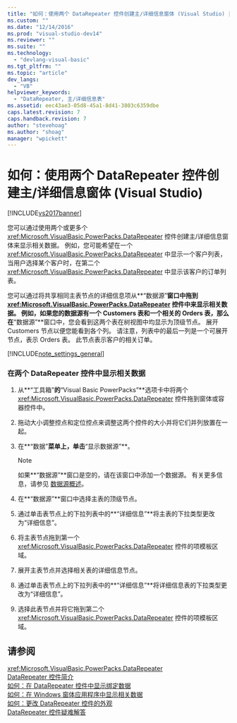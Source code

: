 ```yaml
---
title: "如何：使用两个 DataRepeater 控件创建主/详细信息窗体 (Visual Studio) | Microsoft Docs"
ms.custom: ""
ms.date: "12/14/2016"
ms.prod: "visual-studio-dev14"
ms.reviewer: ""
ms.suite: ""
ms.technology: 
  - "devlang-visual-basic"
ms.tgt_pltfrm: ""
ms.topic: "article"
dev_langs: 
  - "VB"
helpviewer_keywords: 
  - "DataRepeater, 主/详细信息表"
ms.assetid: eec43ae3-05d8-45a1-8d41-3803c6359dbe
caps.latest.revision: 7
caps.handback.revision: 7
author: "stevehoag"
ms.author: "shoag"
manager: "wpickett"
---
```

# 如何：使用两个 DataRepeater 控件创建主/详细信息窗体 (Visual Studio)
[!INCLUDE[vs2017banner](../../../csharp/includes/vs2017banner.md)]

您可以通过使用两个或更多个 <xref:Microsoft.VisualBasic.PowerPacks.DataRepeater> 控件创建主\/详细信息窗体来显示相关数据。  例如，您可能希望在一个 <xref:Microsoft.VisualBasic.PowerPacks.DataRepeater> 中显示一个客户列表，当用户选择某个客户时，在第二个 <xref:Microsoft.VisualBasic.PowerPacks.DataRepeater> 中显示该客户的订单列表。  
  
 您可以通过将共享相同主表节点的详细信息项从**“数据源”**窗口中拖到 <xref:Microsoft.VisualBasic.PowerPacks.DataRepeater> 控件中来显示相关数据。  例如，如果您的数据源有一个 Customers 表和一个相关的 Orders 表，那么在**“数据源”**窗口中，您会看到这两个表在树视图中均显示为顶级节点。  展开 Customers 节点以便您能看到各个列。  请注意，列表中的最后一列是一个可展开节点，表示 Orders 表。  此节点表示客户的相关订单。  
  
 [!INCLUDE[note_settings_general](../../../csharp/language-reference/compiler-messages/includes/note_settings_general_md.md)]  
  
### 在两个 DataRepeater 控件中显示相关数据  
  
1.  从**“工具箱”**的**“Visual Basic PowerPacks”**选项卡中将两个 <xref:Microsoft.VisualBasic.PowerPacks.DataRepeater> 控件拖到窗体或容器控件中。  
  
2.  拖动大小调整控点和定位控点来调整这两个控件的大小并将它们并列放置在一起。  
  
3.  在**“数据”**菜单上，单击**“显示数据源”**。  
  
    > [!NOTE]
    >  如果**“数据源”**窗口是空的，请在该窗口中添加一个数据源。  有关更多信息，请参见 [数据源概述](/visual-studio/data-tools/add-new-data-sources)。  
  
4.  在**“数据源”**窗口中选择主表的顶级节点。  
  
5.  通过单击表节点上的下拉列表中的**“详细信息”**将主表的下拉类型更改为“详细信息”。  
  
6.  将主表节点拖到第一个 <xref:Microsoft.VisualBasic.PowerPacks.DataRepeater> 控件的项模板区域。  
  
7.  展开主表节点并选择相关表的详细信息节点。  
  
8.  通过单击表节点上的下拉列表中的**“详细信息”**将详细信息表的下拉类型更改为“详细信息”。  
  
9. 选择此表节点并将它拖到第二个 <xref:Microsoft.VisualBasic.PowerPacks.DataRepeater> 控件的项模板区域。  
  
## 请参阅  
 <xref:Microsoft.VisualBasic.PowerPacks.DataRepeater>   
 [DataRepeater 控件简介](../../../visual-basic/developing-apps/windows-forms/introduction-to-the-datarepeater-control-visual-studio.md)   
 [如何：在 DataRepeater 控件中显示绑定数据](../../../visual-basic/developing-apps/windows-forms/how-to-display-bound-data-in-a-datarepeater-control-visual-studio.md)   
 [如何：在 Windows 窗体应用程序中显示相关数据](../Topic/How%20to:%20Display%20Related%20Data%20in%20a%20Windows%20Forms%20Application.md)   
 [如何：更改 DataRepeater 控件的外观](../Topic/How%20to:%20Change%20the%20Appearance%20of%20a%20DataRepeater%20Control%20\(Visual%20Studio\).md)   
 [DataRepeater 控件疑难解答](../../../visual-basic/developing-apps/windows-forms/troubleshooting-the-datarepeater-control-visual-studio.md)